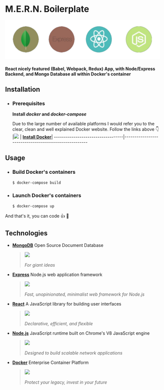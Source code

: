 # M.E.R.N. Boilerplate

![logoMERN](https://raw.githubusercontent.com/baylesa-Taker/MERN-Boilerplate/master/.readme/images/mern.png)

#### React nicely featured (Babel, Webpack, Redux) App, with Node/Express Backend, and Mongo Database all within Docker's container

## Installation
* ### Prerequisites

    **Install *docker* and *docker-compose***

    Due to the large number of available platforms I would refer you to the clear, clean and well explained Docker website. Follow the links above :point_down:
    |[<img src="https://www.docker.com/sites/default/files/mono-vertical.png" height="100">](https://docs.docker.com/install/) | [**Install Docker**](https://docs.docker.com/install/)|
    -----------------------------------|-------------------------------------------------------

## Usage
* ### Build Docker's containers
    ```bash
    $ docker-compose build
    ```
* ### Launch Docker's containers
    ```bash
    $ docker-compose up
    ```
And that's it, you can code :thumbsup: :tada:

## Technologies

* [**MongoDB**](https://www.mongodb.com/) Open Source Document Database 
    > <img src='https://webassets.mongodb.com/_com_assets/cms/mongodb-logo-rgb-j6w271g1xn.jpg' height="40">
    >
    >*For giant ideas*
* [**Express**](https://expressjs.com/) Node.js web application framework
    > <img src='https://www.atatus.com/images/devicon/icon-express.svg' height="30">
    >
    >*Fast, unopinionated, minimalist web framework for Node.js*
* [**React**](https://reactjs.org/) A JavaScript library for building user interfaces
    > <img src='https://www.vectorlogo.zone/logos/reactjs/reactjs-card.png' height="50">
    >
    > *Declarative, efficient, and flexible*
* [**Node.js**](https://nodejs.org/en/) JavaScript runtime built on Chrome's V8 JavaScript engine
    > <img src='https://upload.wikimedia.org/wikipedia/commons/thumb/7/7e/Node.js_logo_2015.svg/2000px-Node.js_logo_2015.svg.png' height="40">
    >
    >*Designed to build scalable network applications*
* [**Docker**](https://www.docker.com/) Enterprise Container Platform
    > <img  src='https://www.docker.com/sites/default/files/mono-horizontal.png' height="40">
    >
    >*Protect your legacy, invest in your future*